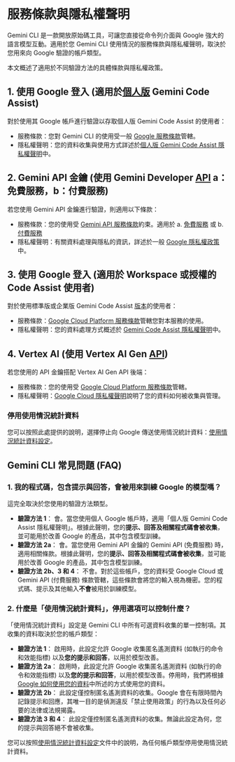 # 服務條款與隱私權聲明

Gemini CLI 是一款開放原始碼工具，可讓您直接從命令列介面與 Google 強大的語言模型互動。適用於您 Gemini CLI 使用情況的服務條款與隱私權聲明，取決於您用來向 Google 驗證的帳戶類型。

本文概述了適用於不同驗證方法的具體條款與隱私權政策。

## 1. 使用 Google 登入 (適用於[個人版](https://developers.google.com/gemini-code-assist/docs/overview#supported-features-gca) Gemini Code Assist)

對於使用其 Google 帳戶進行驗證以存取個人版 Gemini Code Assist 的使用者：

- 服務條款：您對 Gemini CLI 的使用受一般 [Google 服務條款](https://policies.google.com/terms?hl=en-US)管轄。
- 隱私權聲明：您的資料收集與使用方式詳述於[個人版 Gemini Code Assist 隱私權聲明](https://developers.google.com/gemini-code-assist/resources/privacy-notice-gemini-code-assist-individuals)中。

## 2. Gemini API 金鑰 (使用 Gemini Developer [API](https://ai.google.dev/gemini-api/docs) a：免費服務，b：付費服務)

若您使用 Gemini API 金鑰進行驗證，則適用以下條款：

- 服務條款：您的使用受 [Gemini API 服務條款](https://ai.google.dev/gemini-api/terms)約束。適用於 a. [免費服務](https://ai.google.dev/gemini-api/terms#unpaid-services) 或 b. [付費服務](https://ai.google.dev/gemini-api/terms#paid-services)
- 隱私權聲明：有關資料處理與隱私的資訊，詳述於一般 [Google 隱私權政策](https://policies.google.com/privacy)中。

## 3. 使用 Google 登入 (適用於 Workspace 或授權的 Code Assist 使用者)

對於使用標準版或企業版 Gemini Code Assist [版本](https://cloud.google.com/gemini/docs/codeassist/overview#editions-overview)的使用者：

- 服務條款：[Google Cloud Platform 服務條款](https://cloud.google.com/terms)管轄您對本服務的使用。
- 隱私權聲明：您的資料處理方式概述於 [Gemini Code Assist 隱私權聲明](https://developers.google.com/gemini-code-assist/resources/privacy-notices)中。

## 4. Vertex AI (使用 Vertex AI Gen [API](https://cloud.google.com/vertex-ai/generative-ai/docs/reference/rest))

若您使用的 API 金鑰搭配 Vertex AI Gen API 後端：

- 服務條款：您的使用受 [Google Cloud Platform 服務條款](https://cloud.google.com/terms/service-terms/)管轄。
- 隱私權聲明：[Google Cloud 隱私權聲明](https://cloud.google.com/terms/cloud-privacy-notice)說明了您的資料如何被收集與管理。

### 停用使用情況統計資料

您可以按照此處提供的說明，選擇停止向 Google 傳送使用情況統計資料：[使用情況統計資料設定](./cli/configuration.md#usage-statistics)。

## Gemini CLI 常見問題 (FAQ)

### 1. 我的程式碼，包含提示與回答，會被用來訓練 Google 的模型嗎？

這完全取決於您使用的驗證方法類型。

- **驗證方法 1**： 會。當您使用個人 Google 帳戶時，適用「個人版 Gemini Code Assist 隱私權聲明」。根據此聲明，您的**提示、回答及相關程式碼會被收集**，並可能用於改善 Google 的產品，其中包含模型訓練。
- **驗證方法 2a**： 會。當您使用 Gemini API 金鑰的 Gemini API (免費服務) 時，適用相關條款。根據此聲明，您的**提示、回答及相關程式碼會被收集**，並可能用於改善 Google 的產品，其中包含模型訓練。
- **驗證方法 2b、3 和 4**： 不會。對於這些帳戶，您的資料受 Google Cloud 或 Gemini API (付費服務) 條款管轄，這些條款會將您的輸入視為機密。您的程式碼、提示及其他輸入**不會**被用於訓練模型。

### 2. 什麼是「使用情況統計資料」，停用選項可以控制什麼？

「使用情況統計資料」設定是 Gemini CLI 中所有可選資料收集的單一控制項。其收集的資料取決於您的帳戶類型：

- **驗證方法 1**： 啟用時，此設定允許 Google 收集匿名遙測資料 (如執行的命令和效能指標) 以及**您的提示和回答**，以用於模型改善。
- **驗證方法 2a**： 啟用時，此設定允許 Google 收集匿名遙測資料 (如執行的命令和效能指標) 以及**您的提示和回答**，以用於模型改善。停用時，我們將根據[Google 如何使用您的資料](https://ai.google.dev/gemini-api/terms#data-use-unpaid)中所述的方式使用您的資料。
- **驗證方法 2b**： 此設定僅控制匿名遙測資料的收集。Google 會在有限時間內記錄提示和回應，其唯一目的是偵測違反「禁止使用政策」的行為以及任何必要的法律或法規揭露。
- **驗證方法 3 和 4**： 此設定僅控制匿名遙測資料的收集。無論此設定為何，您的提示與回答絕不會被收集。

您可以按照[使用情況統計資料設定](./cli/configuration.md#usage-statistics)文件中的說明，為任何帳戶類型停用使用情況統計資料。